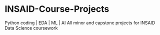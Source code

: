 #  INSAID-Course-Projects
Python coding | EDA | ML | AI
All minor and capstone projects for INSAID Data Science coursework
